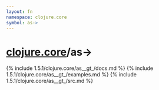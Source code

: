 ```yaml
---
layout: fn
namespace: clojure.core
symbol: as->
---
```


# [clojure.core](../)/as->

{% include 1.5.1/clojure.core/as__gt_/docs.md %}
{% include 1.5.1/clojure.core/as__gt_/examples.md %}
{% include 1.5.1/clojure.core/as__gt_/src.md %}

